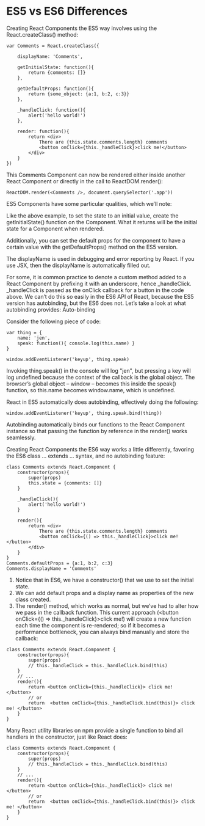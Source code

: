 # ES5 vs ES6 Differences

Creating React Components the ES5 way involves using the React.createClass() method:

```
var Comments = React.createClass({

    displayName: 'Comments',

    getInitialState: function(){
        return {comments: []}
    },

    getDefaultProps: function(){
        return {some_object: {a:1, b:2, c:3}}
    },

    _handleClick: function(){
        alert('hello world!')
    },

    render: function(){
        return <div>
            There are {this.state.comments.length} comments
            <button onClick={this._handleClick}>click me!</button>
        </div>
    }
})
```

This Comments Component can now be rendered either inside another React Component or directly in the call to ReactDOM.render():

```ReactDOM.render(<Comments />, document.querySelector('.app'))```

ES5 Components have some particular qualities, which we’ll note:

Like the above example, to set the state to an initial value, create the getInitialState() function on the Component. What it returns will be the initial state for a Component when rendered.

Additionally, you can set the default props for the component to have a certain value with the getDefaultProps() method on the ES5 version.

The displayName is used in debugging and error reporting by React. If you use JSX, then the displayName is automatically filled out.

For some, it is common practice to denote a custom method added to a React Component by prefixing it with an underscore, hence _handleClick. _handleClick is passed as the onClick callback for a button in the code above. We can’t do this so easily in the ES6 API of React, because the ES5 version has autobinding, but the ES6 does not. Let’s take a look at what autobinding provides:
Auto-binding

Consider the following piece of code:

```
var thing = {
    name: 'jen',
    speak: function(){ console.log(this.name) }
}

window.addEventListener('keyup', thing.speak)
```

Invoking thing.speak() in the console will log "jen", but pressing a key will log undefined because the context of the callback is the global object. The browser’s global object – window – becomes this inside the speak() function, so this.name becomes window.name, which is undefined.

React in ES5 automatically does autobinding, effectively doing the following:

```window.addEventListener('keyup', thing.speak.bind(thing))```

Autobinding automatically binds our functions to the React Component instance so that passing the function by reference in the render() works seamlessly.

Creating React Components the ES6 way works a little differently, favoring the ES6 class ... extends ... syntax, and no autobinding feature:

```
class Comments extends React.Component {
    constructor(props){
        super(props)
        this.state = {comments: []}
    }

    _handleClick(){
        alert('hello world!')
    }

    render(){
        return <div>
            There are {this.state.comments.length} comments
            <button onClick={() => this._handleClick}>click me!</button>
        </div>
    }
}
Comments.defaultProps = {a:1, b:2, c:3}
Comments.displayName = 'Comments'
```

1. Notice that in ES6, we have a constructor() that we use to set the initial state.  
2. We can add default props and a display name as properties of the new class created.  
3. The render() method, which works as normal, but we’ve had to alter how we pass in the callback function. This current approach (<button onClick={() => this._handleClick}>click me!</button>) will create a new function each time the component is re-rendered; so if it becomes a performance bottleneck, you can always bind manually and store the callback:

```
class Comments extends React.Component {
    constructor(props){
        super(props)
        // this._handleClick = this._handleClick.bind(this)
    }
    // ...
    render(){
        return <button onClick={this._handleClick}> click me! </button>
        // or
        return  <button onClick={this._handleClick.bind(this)}> click me! </button>
    }
}
```

Many React utility libraries on npm provide a single function to bind all handlers in the constructor, just like React does:

```
class Comments extends React.Component {
    constructor(props){
        super(props)
        // this._handleClick = this._handleClick.bind(this)
    }
    // ...
    render(){
        return <button onClick={this._handleClick}> click me! </button>
        // or
        return  <button onClick={this._handleClick.bind(this)}> click me! </button>
    }
}
```
